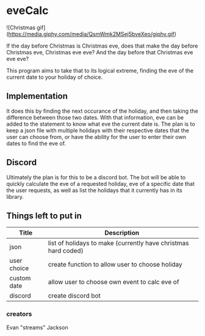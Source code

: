 # eveCalc

![Christmas gif]
(https://media.giphy.com/media/QsmWmk2MSej5bveXeo/giphy.gif)

If the day before Christmas is Christmas eve, does that make the day before Christmas eve, Christmas eve eve?
And the day before that Christmas eve eve eve?

This program aims to take that to its logical extreme, finding the eve of the current date to your holiday of choice. 

## Implementation
It does this by finding the next occurance of the holiday, and then taking the difference between those two dates. With that information, eve can be added to the statement to know what eve the current date is. 
The plan is to keep a json file with multiple holidays with their respective dates that the user can choose from, or have the ability for the user to enter their own dates to find the eve of.

## Discord
Ultimately the plan is for this to be a discord bot. The bot will be able to quickly calculate the eve of a requested holiday, eve of a specific date that the user requests, as well as list the holidays that it currently has in its library. 

## Things left to put in
Title | Description
----- | -----------
json | list of holidays to make (currently have christmas hard coded)
user choice | create function to allow user to choose holiday
custom date | allow user to choose own event to calc eve of
discord | create discord bot

### creators
Evan "streams" Jackson
